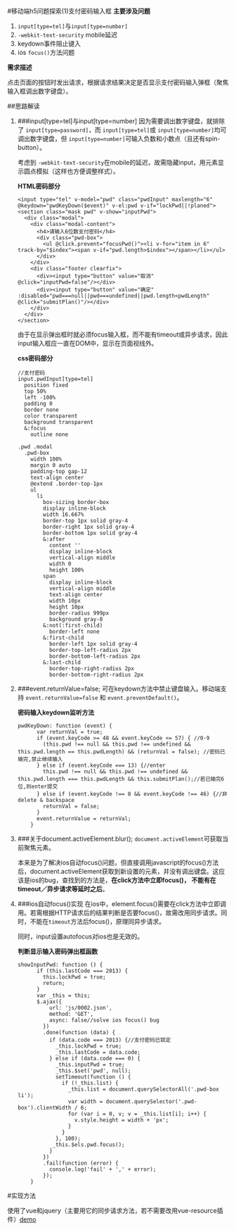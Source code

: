 #移动端h5问题探索(1)支付密码输入框
**主要涉及问题**

1. `input[type=tel]`与`input[type=number]`
2. `-webkit-text-security` mobile延迟
3. keydown事件阻止键入
4. ios `focus()`方法问题

**需求描述**

点击页面的按钮时发出请求，根据请求结果决定是否显示支付密码输入弹框（聚焦输入框调出数字键盘）。

##思路解读
1. ###input[type=tel]与input[type=number]
	因为需要调出数字键盘，就排除了 `input[type=password]`，而 `input[type=tel]`或 `input[type=number]`均可调出数字键盘，但 `input[type=number]`可输入负数和小数点（且还有spin-button）。
	
	考虑到 `-webkit-text-security`在mobile的延迟，故需隐藏input，用元素显示圆点模拟（这样也方便调整样式）。

	**HTML密码部分**

	```
	<input type="tel" v-model="pwd" class="pwdInput" maxlength="6" @keydown="pwdKeyDown($event)" v-el:pwd v-if="lockPwd||!planed">
	<section class="mask pwd" v-show="inputPwd">
	  <div class="modal">
	    <div class="modal-content">
	      <h4>请输入6位数支付密码</h4>
	      <div class="pwd-box">
	        <ul @click.prevent="focusPwd()"><li v-for="item in 6" track-by="$index"><span v-if="pwd.length>$index"></span></li></ul>
	      </div>
	    </div>
	    <div class="footer clearfix">
	      <div><input type="button" value="取消" @click="inputPwd=false"/></div>
	      <div><input type="button" value="确定" :disabled="pwd===null||pwd===undefined||pwd.length<pwdLength" @click="submitPlan()"/></div>
	    </div>
	  </div>
	</section>
	```
	由于在显示弹出框时就必须focus输入框，而不能有timeout或异步请求，因此input输入框应一直在DOM中，显示在页面视线外。
	
	**css密码部分**
	
	```
	//支付密码
	input.pwdInput[type=tel]
	  position fixed
	  top 50%
	  left -100%
	  padding 0
	  border none
	  color transparent
	  background transparent
	  &:focus
	    outline none
	
	.pwd .modal
	  .pwd-box
	    width 100%
	    margin 0 auto
	    padding-top gap-12
	    text-align center
	    @extend .border-top-1px
	    ul
	      li
	        box-sizing border-box
	        display inline-block
	        width 16.667%
	        border-top 1px solid gray-4
	        border-right 1px solid gray-4
	        border-bottom 1px solid gray-4
	        &:after
	          content ''
	          display inline-block
	          vertical-align middle
	          width 0
	          height 100%
	        span
	          display inline-block
	          vertical-align middle
	          text-align center
	          width 10px
	          height 10px
	          border-radius 999px
	          background gray-8
	        &:not(:first-child)
	          border-left none
	        &:first-child
	          border-left 1px solid gray-4
	          border-top-left-radius 2px
	          border-bottom-left-radius 2px
	        &:last-child
	          border-top-right-radius 2px
	          border-bottom-right-radius 2px	
	```


2. ###event.returnValue=false;
	可在keydown方法中禁止键盘输入。移动端支持 `event.returnValue=false` 和 `event.preventDefault()`。
	
	**密码输入keydown监听方法**
	
	```
	pwdKeyDown: function (event) {
	      var returnVal = true;
	      if (event.keyCode >= 48 && event.keyCode <= 57) { //0-9
	        (this.pwd !== null && this.pwd !== undefined && this.pwd.length == this.pwdLength) && (returnVal = false); //密码已输完,禁止继续输入
	      } else if (event.keyCode === 13) {//enter
	        this.pwd !== null && this.pwd !== undefined && this.pwd.length === this.pwdLength && this.submitPlan();//若已输完6位,则enter提交
	      } else if (event.keyCode !== 8 && event.keyCode !== 46) {//非 delete & backspace
	        returnVal = false;
	      }
	      event.returnValue = returnVal;
	    }
	```
3. ###关于document.activeElement.blur();
	`document.activeElement`可获取当前聚焦元素。

	本来是为了解决ios自动focus()问题，但直接调用javascript的focus()方法后，document.activeElement获取到新设置的元素，并没有调出键盘。这应该是ios的bug，查找到的方法是，**在click方法中立即focus()， 不能有在timeout／异步请求等延时之后**。
4. ###ios自动focus()实现
	在ios中，element.focus()需要在click方法中立即调用。若需根据HTTP请求后的结果判断是否要focus()，故需改用同步请求。同时，不能在`timeout`方法后focus()，原理同异步请求。
	
	同时，input设置autofocus对ios也是无效的。
	
	**判断显示输入密码弹出框函数**
	
	```
	showInputPwd: function () {
	      if (this.lastCode === 2013) {
	        this.lockPwd = true;
	        return;
	      }
	      var _this = this;
	      $.ajax({
	          url: 'js/0002.json',
	          method: 'GET',
	          async: false//solve ios focus() bug
	        })
	        .done(function (data) {
	          if (data.code === 2013) {//支付密码已锁定
	            _this.lockPwd = true;
	            _this.lastCode = data.code;
	          } else if (data.code === 0) {
	            _this.inputPwd = true;
	            _this.$set('pwd', null);
	            setTimeout(function () {
	              if (!_this.list) {
	                _this.list = document.querySelectorAll('.pwd-box li');
	                var width = document.querySelector('.pwd-box').clientWidth / 6;
	                for (var i = 0, v; v = _this.list[i]; i++) {
	                  v.style.height = width + 'px';
	                }
	              }
	            }, 100);
	           _this.$els.pwd.focus();
	          }
	        })
	        .fail(function (error) {
	          console.log('fail' + ',' + error);
	        });
	    }
	```
	
#实现方法

使用了vue和jquery（主要用它的同步请求方法，若不需要改用vue-resource插件）[demo](https://julielee77.github.io/demo/0002.html)


